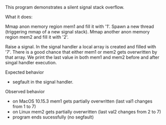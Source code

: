 This program demonstrates a silent signal stack overflow.

What it does:

Mmap anon memory region mem1 and fill it with '1'.
Spawn a new thread (triggering mmap of a new signal stack).
Mmap another anon memory region mem2 and fill it with '2'.

Raise a signal. In the signal handler a local array is created and filled with '7'.
There is a good chance that either mem1 or mem2 gets overwritten by that array.
We print the last value in both mem1 and mem2 before and after singal handler execution.

Expected behavior 
  - segfault in the signal handler.
  
Observed behavior 
  - on MacOS 10.15.3 mem1 gets partially overwritten (last val1 changes from 1 to 7)
  - on Linux mem2 gets partially overwritten (last val2 changes from 2 to 7)
  - program ends sucessfully (no segfault)
  
